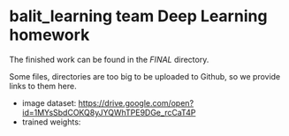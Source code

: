 # balit_learning team Deep Learning homework
The finished work can be found in the _FINAL_ directory.

Some files, directories are too big to be uploaded to Github,
so we provide links to them here.

* image dataset: https://drive.google.com/open?id=1MYsSbdCOKQ8yJYQWhTPE9DGe_rcCaT4P
* trained weights: 
